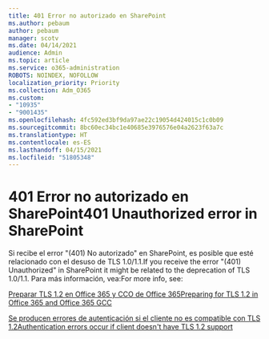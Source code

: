 ```yaml
---
title: 401 Error no autorizado en SharePoint
ms.author: pebaum
author: pebaum
manager: scotv
ms.date: 04/14/2021
audience: Admin
ms.topic: article
ms.service: o365-administration
ROBOTS: NOINDEX, NOFOLLOW
localization_priority: Priority
ms.collection: Adm_O365
ms.custom:
- "10935"
- "9001435"
ms.openlocfilehash: 4fc592ed3bf9da97ae22c19054d424015c1c0b09
ms.sourcegitcommit: 8bc60ec34bc1e40685e3976576e04a2623f63a7c
ms.translationtype: HT
ms.contentlocale: es-ES
ms.lasthandoff: 04/15/2021
ms.locfileid: "51805348"
---
```

# <a name="401-unauthorized-error-in-sharepoint"></a><span data-ttu-id="3447a-102">401 Error no autorizado en SharePoint</span><span class="sxs-lookup"><span data-stu-id="3447a-102">401 Unauthorized error in SharePoint</span></span>

<span data-ttu-id="3447a-103">Si recibe el error "(401) No autorizado" en SharePoint, es posible que esté relacionado con el desuso de TLS 1.0/1.1.</span><span class="sxs-lookup"><span data-stu-id="3447a-103">If you receive the error "(401) Unauthorized" in SharePoint it might be related to the deprecation of TLS 1.0/1.1.</span></span> <span data-ttu-id="3447a-104">Para más información, vea:</span><span class="sxs-lookup"><span data-stu-id="3447a-104">For more info, see:</span></span>

[<span data-ttu-id="3447a-105">Preparar TLS 1.2 en Office 365 y CCO de Office 365</span><span class="sxs-lookup"><span data-stu-id="3447a-105">Preparing for TLS 1.2 in Office 365 and Office 365 GCC</span></span>](https://docs.microsoft.com/microsoft-365/compliance/prepare-tls-1.2-in-office-365)

[<span data-ttu-id="3447a-106">Se producen errores de autenticación si el cliente no es compatible con TLS 1.2</span><span class="sxs-lookup"><span data-stu-id="3447a-106">Authentication errors occur if client doesn't have TLS 1.2 support</span></span>](https://review.docs.microsoft.com/sharepoint/troubleshoot/administration/authentication-errors-tls12-support)